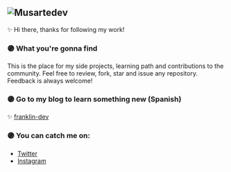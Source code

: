 ![Musartedev](https://res.cloudinary.com/ddeguj0jq/image/upload/v1652325852/Captura_de_pantalla_de_2022-05-11_22-20-04_tefhrw.png)
---
✨ Hi there, thanks for following my work!

### 🟣 What you're gonna find
This is the place for my side projects, learning path and contributions to the community.
Feel free to review, fork, star and issue any repository. Feedback is always welcome!

### 🟣 Go to my blog to learn something new (Spanish)
✨ [franklin-dev](https://franklin-dev.netlify.app)

### 🟣 You can catch me on:
* [Twitter](https://twitter.com/Frankomtz361)
* [Instagram](https://www.instagram.com/frankomtzl361)
